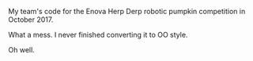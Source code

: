 My team's code for the Enova Herp Derp robotic pumpkin competition in October 2017.

What a mess. I never finished converting it to OO style.

Oh well.

